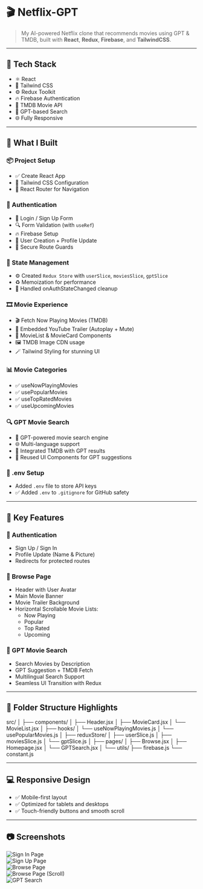# 🎬 Netflix-GPT

> My AI-powered Netflix clone that recommends movies using GPT & TMDB, built with **React**, **Redux**, **Firebase**, and **TailwindCSS**.

---

## 🔧 Tech Stack

- ⚛️ React
- 🎨 Tailwind CSS
- ⚙️ Redux Toolkit
- 🔥 Firebase Authentication
- 🎥 TMDB Movie API
- 🤖 GPT-based Search
- 🌐 Fully Responsive

---

## 🚀 What I Built

### 📦 Project Setup

- ✅ Create React App
- 🎨 Tailwind CSS Configuration
- 🧭 React Router for Navigation

### 🔐 Authentication

- 📝 Login / Sign Up Form
- 🔍 Form Validation (with `useRef`)
- 🔥 Firebase Setup
- 👤 User Creation + Profile Update
- 🔐 Secure Route Guards

### 🧠 State Management

- ⚙️ Created `Redux Store` with `userSlice`, `moviesSlice`, `gptSlice`
- ♻️ Memoization for performance
- 🧼 Handled onAuthStateChanged cleanup

### 🎞️ Movie Experience

- 🎬 Fetch Now Playing Movies (TMDB)
- 🎥 Embedded YouTube Trailer (Autoplay + Mute)
- 🧩 MovieList & MovieCard Components
- 🖼️ TMDB Image CDN usage
- 🪄 Tailwind Styling for stunning UI

### 📊 Movie Categories

- ✅ useNowPlayingMovies
- ✅ usePopularMovies
- ✅ useTopRatedMovies
- ✅ useUpcomingMovies

### 🔍 GPT Movie Search

- 🧠 GPT-powered movie search engine
- 🌐 Multi-language support
- 🔄 Integrated TMDB with GPT results
- 🔁 Reused UI Components for GPT suggestions

### 🔐 .env Setup

- Added `.env` file to store API keys
- ✅ Added `.env` to `.gitignore` for GitHub safety

---

## 🎯 Key Features

### 🔐 Authentication
- Sign Up / Sign In
- Profile Update (Name & Picture)
- Redirects for protected routes

### 🎥 Browse Page
- Header with User Avatar
- Main Movie Banner
- Movie Trailer Background
- Horizontal Scrollable Movie Lists:
  - Now Playing
  - Popular
  - Top Rated
  - Upcoming

### 🧠 GPT Movie Search
- Search Movies by Description
- GPT Suggestion + TMDB Fetch
- Multilingual Search Support
- Seamless UI Transition with Redux

---

## 📂 Folder Structure Highlights
src/ │ ├── components/ │ ├── Header.jsx │ ├── MovieCard.jsx │ └── MovieList.jsx │ ├── hooks/ │ └── useNowPlayingMovies.js │ └── usePopularMovies.js │ ├── reduxStore/ │ ├── userSlice.js │ ├── moviesSlice.js │ └── gptSlice.js │ ├── pages/ │ ├── Browse.jsx │ ├── Homepage.jsx │ └── GPTSearch.jsx │ └── utils/ ├── firebase.js └── constant.js


---

## 💻 Responsive Design

- ✅ Mobile-first layout
- ✅ Optimized for tablets and desktops
- ✅ Touch-friendly buttons and smooth scroll

---

## 📷 Screenshots

![Sign In Page](./assets/signInPage1.png)  
![Sign Up Page](./assets/signUpPage.png)  
![Browse Page](./assets/BrowsePage.png)  
![Browse Page (Scroll)](./assets/BrowsePagedown.png)  
![GPT Search](./assets/gptPage.png)

